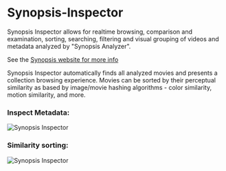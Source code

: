 # Synopsis-Inspector

Synopsis Inspector allows for realtime browsing,  comparison and examination, sorting, searching, filtering and visual grouping of videos and metadata analyzed by "Synopsis Analyzer".

See the [Synopsis website for more info](http://synopsis.video)

Synopsis Inspector automatically finds all analyzed movies and presents a collection browsing experience. Movies can be sorted by their perceptual similarity as based by image/movie hashing algorithms - color similarity, motion similarity, and more.


### Inspect Metadata:

![Synopsis Inspector](https://media.giphy.com/media/13IdBm68aliYHC/giphy.gif)

### Similarity sorting:

![Synopsis Inspector](https://media.giphy.com/media/RPQtvVlkZ5vzy/giphy.gif)

